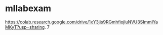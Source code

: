 # mllabexam
https://colab.research.google.com/drive/1xY3jis9RGmhfiojluNVU3SImmIYaMKyT?usp=sharing. 7

